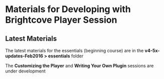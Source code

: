 # Materials for Developing with Brightcove Player Session

## Latest Materials

The latest materials for the essentials (beginning course) are in the **v4-5x-updates-Feb2016  > essentials** folder

The **Customizing the Player** and **Writing Your Own Plugin** sessions are under development
